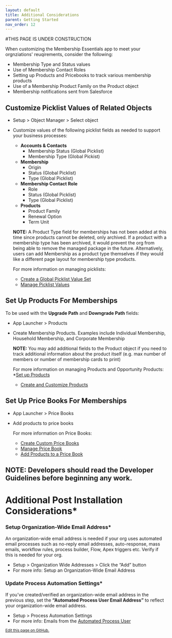 ```yaml
---
layout: default
title: Additional Considerations
parent: Getting Started
nav_order: 12
---
```

#THIS PAGE IS UNDER CONSTRUCTION

When customizing the Membership Essentials app to meet your orgnziations' reuqirements, consider the following:
  * Membership Type and Status values
  * Use of Membership Contact Roles
  * Setting up Products and Pricebooks to track various membership products
  * Use of a Membership Product Family on the Product object
  * Membership notifications sent from Salesforce

## Customize Picklist Values of Related Objects
* Setup > Object Manager > Select object
* Customize values of the following picklist fields as needed to support your business processes:
  * **Accounts & Contacts**
    * Membership Status (Global Picklist)
    * Membership Type (Global Pickist)
  * **Membership**
    * Origin
    * Status (Global Picklist)
    * Type (Global Picklist)
  * **Membership Contact Role**
    * Role
    * Status (Global Picklist)
    * Type (Global Picklist)
  * **Products**
    * Product Family
    * Renewal Option
    * Term Unit

  **NOTE:** A Product Type field for memberships has not been added at this time since products cannot be deleted, only archived. If a product with a membership type has been archived, it would prevent the org from being able to remove the managed package in the future. Alternatively, users can add Membership as a product type themselves if they would like a different page layout for membership type products.

  For more information on managing picklists:
  * [Create a Global Picklist Value Set](https://help.salesforce.com/s/articleView?language=en_US&id=sf.fields_creating_global_picklists.htm&type=5)
  * [Manage Picklist Values](https://trailhead.salesforce.com/content/learn/modules/picklist_admin/picklist_admin_manage)

## Set Up Products For Memberships
To be used with the **Upgrade Path** and **Downgrade Path** fields:
  * App Launcher > Products
  * Create Membership Products. Examples include Individual Membership, Household Membership, and Corporate Membership
  
    **NOTE:** You may add additional fields to the Product object if you need to track additional information about the product itself (e.g. max number of members or number of membership cards to print)

    For more information on managing Products and Opportunity Products:
    *[Set up Products]([https://help.salesforce.com/s/articleView?id=sf.products_setup.htm&type=5)
    * [Create and Customize Products](https://trailhead.salesforce.com/content/learn/projects/manage-products-prices-quotes-orders/create-customize-products)
      
## Set Up Price Books For Memberships
  * App Launcher > Price Books
  * Add products to price books

    For more information on Price Books:
    * [Create Custom Price Books]([https://trailhead.salesforce.com/content/learn/projects/manage-products-prices-quotes-orders/create-custom-price-books)
    * [Manage Price Book]([https://trailhead.salesforce.com/content/learn/projects/manage-products-prices-quotes-orders/create-custom-price-books)
    * [Add Products to a Price Book](https://help.salesforce.com/s/articleView?id=sf.comm_products_pricebooks.htm&type=5)
    
**NOTE:** Developers should read the Developer Guidelines before beginning any work.    
-----     
# Additional Post Installation Considerations*

### Setup Organization-Wide Email Address*
An organization-wide email address is needed if your org uses automated email processes such as no-reply email addresses, auto-response, mass emails, workflow rules, process builder, Flow, Apex triggers etc. Verify if this is needed for your org.
* Setup > Organization Wide Addresses > Click the “Add” button
* For more info: Setup an Organization-Wide Email Address

### Update Process Automation Settings*
If you’ve created/verified an organization-wide email address in the previous step, set the **“Automated Process User Email Address”** to reflect your organization-wide email address. 
* Setup > Process Automation Settings
* For more info: Emails from the [Automated Process User](https://help.salesforce.com/s/articleView?id=release-notes.rn_forcecom_flow_set_from_email_address_for_automated_process_user.htm&release=226&type=5)

<footer>
  <a href="https://github.com/SFDO-Community-Sprints/MembershipSchemaAndBenefits-Documentation/edit/main/docs/Getting-Started/post-install-consideration.md" style="font-size: smaller;">Edit this page on GitHub.</a>
</footer>
